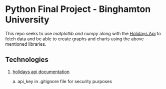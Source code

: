 # Python Final Project - Binghamton University

This repo seeks to use *matplotlib and numpy* along with the [Holidays Api](https://app.abstractapi.com/api/holidays/documentation) to fetch data and be able to create graphs and charts using the above mentioned libraries.

## Technologies
1. [holidays api documentation](https://holidays.abstractapi.com/v1/)

    a. api_key in .gitignore file for security purposes


